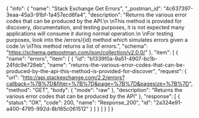 {
  "info": {
    "name": "Stack Exchange Get Errors",
    "_postman_id": "4c637397-3eaa-45a3-91bf-1a457ecd6fa4",
    "description": "Returns the various error codes that can be produced by the API.\n \nThis method is provided for discovery, documentation, and testing purposes, it is not expected many applications will consume it during normal operation.\n \nFor testing purposes, look into the /errors/{id} method which simulates errors given a code.\n \nThis method returns a list of errors.",
    "schema": "https://schema.getpostman.com/json/collection/v2.0.0/"
  },
  "item": [
    {
      "name": "errors",
      "item": [
        {
          "id": "b1339f0a-9a51-4907-bc1b-24fdc9e726eb",
          "name": "returns-the-various-error-codes-that-can-be-produced-by-the-api-this-method-is-provided-for-discover",
          "request": {
            "url": "http://api.stackexchange.com/2.2/errors?callback=%7B%7D&filter=%7B%7D&page=%7B%7D&pagesize=%7B%7D",
            "method": "GET",
            "body": {
              "mode": "raw"
            },
            "description": "Returns the various error codes that can be produced by the API"
          },
          "response": [
            {
              "status": "OK",
              "code": 200,
              "name": "Response_200",
              "id": "2a324e91-a400-4795-992d-8b165c061512"
            }
          ]
        }
      ]
    }
  ]
}